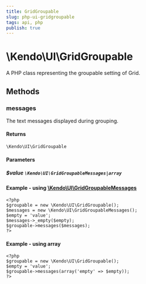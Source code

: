 ```yaml
---
title: GridGroupable
slug: php-ui-gridgroupable
tags: api, php
publish: true
---
```


# \Kendo\UI\GridGroupable

A PHP class representing the groupable setting of Grid.


## Methods

### messages

The text messages displayed during grouping.

#### Returns
`\Kendo\UI\GridGroupable`

#### Parameters

##### $value `\Kendo\UI\GridGroupableMessages|array`


#### Example - using [\Kendo\UI\GridGroupableMessages](/api/wrappers/php/Kendo/UI/GridGroupableMessages)
    <?php
    $groupable = new \Kendo\UI\GridGroupable();
    $messages = new \Kendo\UI\GridGroupableMessages();
    $empty = 'value';
    $messages->_empty($empty);
    $groupable->messages($messages);
    ?>

#### Example - using array

    <?php
    $groupable = new \Kendo\UI\GridGroupable();
    $empty = 'value';
    $groupable->messages(array('empty' => $empty));
    ?>

